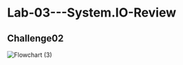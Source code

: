 # Lab-03---System.IO-Review


## Challenge02

![Flowchart (3)](https://user-images.githubusercontent.com/98964675/159633041-24ee8b8b-ca96-4d03-9b44-c8e38b3f18f7.jpg)
